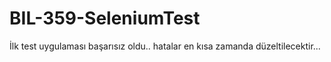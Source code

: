 # BIL-359-SeleniumTest
İlk test uygulaması başarısız oldu..
hatalar en kısa zamanda düzeltilecektir...
